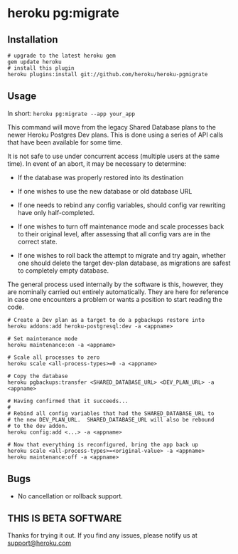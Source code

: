 # heroku pg:migrate

## Installation

    # upgrade to the latest heroku gem
    gem update heroku
    # install this plugin
    heroku plugins:install git://github.com/heroku/heroku-pgmigrate

## Usage

In short: `heroku pg:migrate --app your_app`

This command will move from the legacy Shared Database plans to the
newer Heroku Postgres Dev plans.  This is done using a series of API
calls that have been available for some time. 

It is not safe to use under concurrent access (multiple users at the
same time).  In event of an abort, it may be necessary to determine:

  * If the database was properly restored into its destination

  * If one wishes to use the new database or old database URL

  * If one needs to rebind any config variables, should config var
    rewriting have only half-completed.

  * If one wishes to turn off maintenance mode and scale processes
    back to their original level, after assessing that all config vars
    are in the correct state.

  * If one wishes to roll back the attempt to migrate and try again,
    whether one should delete the target dev-plan database, as
    migrations are safest to completely empty database.

The general process used internally by the software is this, however,
they are nominally carried out entirely automatically.  They are here
for reference in case one encounters a problem or wants a position to
start reading the code.

    # Create a Dev plan as a target to do a pgbackups restore into
    heroku addons:add heroku-postgresql:dev -a <appname>

    # Set maintenance mode
    heroku maintenance:on -a <appname>

    # Scale all processes to zero
    heroku scale <all-process-types>=0 -a <appname>

    # Copy the database
    heroku pgbackups:transfer <SHARED_DATABASE_URL> <DEV_PLAN_URL> -a <appname>

    # Having confirmed that it succeeds...
    #
    # Rebind all config variables that had the SHARED_DATABASE_URL to
    # the new DEV_PLAN_URL.  SHARED_DATABASE_URL will also be rebound
    # to the dev addon.
    heroku config:add <...> -a <appname>

    # Now that everything is reconfigured, bring the app back up
    heroku scale <all-process-types>=<original-value> -a <appname>
    heroku maintenance:off -a <appname>

## Bugs

* No cancellation or rollback support.

## THIS IS BETA SOFTWARE

Thanks for trying it out. If you find any issues, please notify us at
support@heroku.com
